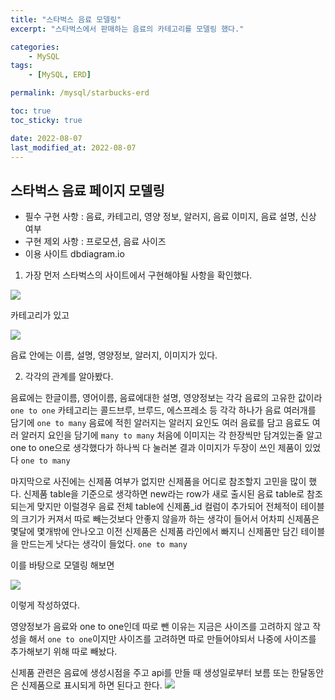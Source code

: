 ```yaml
---
title: "스타벅스 음료 모델링"
excerpt: "스타벅스에서 판매하는 음료의 카테고리를 모델링 했다."

categories:
    - MySQL
tags:
    - [MySQL, ERD]

permalink: /mysql/starbucks-erd

toc: true
toc_sticky: true

date: 2022-08-07
last_modified_at: 2022-08-07
---
```


## 스타벅스 음료 페이지 모델링

-   필수 구현 사항 : 음료, 카테고리, 영양 정보, 알러지, 음료 이미지, 음료 설명, 신상 여부
-   구현 제외 사항 : 프로모션, 음료 사이즈
-   이용 사이트 dbdiagram.io

1. 가장 먼저 스타벅스의 사이트에서 구현해야될 사항을 확인했다.

![](https://velog.velcdn.com/images/sangwoo/post/2cf34447-6d7b-45a8-b9f3-f2f403d70250/image.png)

카테고리가 있고

![](https://velog.velcdn.com/images/sangwoo/post/518a9e48-7f77-44af-9f60-9f559369cabc/image.png)

음료 안에는 이름, 설명, 영양정보, 알러지, 이미지가 있다.

2. 각각의 관계를 알아봤다.

음료에는 한글이름, 영어이름, 음료에대한 설명, 영양정보는 각각 음료의 고유한 값이라 `one to one`
카테고리는 콜드브루, 브루드, 에스프레소 등 각각 하나가 음료 여러개를 담기에 `one to many`
음료에 적힌 알러지는 알러지 요인도 여러 음료를 담고 음료도 여러 알러지 요인을 담기에 `many to many`
처음에 이미지는 각 한장씩만 담겨있는줄 알고 one to one으로 생각했다가 하나씩 다 눌러본 결과 이미지가 두장이 쓰인 제품이 있었다 `one to many`

마지막으로 사진에는 신제품 여부가 없지만 신제품을 어디로 참조할지 고민을 많이 했다. 신제품 table을 기준으로 생각하면 new라는 row가 새로 출시된 음료 table로 참조되는게 맞지만 이럴경우 음료 전체 table에 신제품\_id 컬럼이 추가되어 전체적이 테이블의 크기가 커져서 따로 빼는것보다 안좋지 않을까 하는 생각이 들어서 어차피 신제품은 몇달에 몇개밖에 안나오고 이전 신제품은 신제품 라인에서 빠지니 신제품만 담긴 테이블을 만드는게 낫다는 생각이 들었다. `one to many`

이를 바탕으로 모델링 해보면

![](https://velog.velcdn.com/images/sangwoo/post/f947f2f2-14f0-42de-ae97-ed8e5b0b4e25/image.png)

이렇게 작성하였다.

영양정보가 음료와 one to one인데 따로 뺀 이유는 지금은 사이즈를 고려하지 않고 작성을 해서 `one to one`이지만 사이즈를 고려하면 따로 만들어야되서 나중에 사이즈를 추가해보기 위해 따로 빼놨다.

신제품 관련은 음료에 생성시점을 주고 api를 만들 때 생성일로부터 보름 또는 한달동안은 신제품으로 표시되게 하면 된다고 한다.
![](https://velog.velcdn.com/images/sangwoo/post/40194bc5-40a3-4afd-bd4c-ceca220db1bd/image.png)
